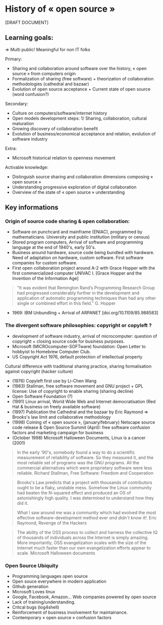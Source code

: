 # History of « open source »

[DRAFT DOCUMENT]

## Learning goals:

=> Multi public! Meaningful for non IT folks

Primary:
- Sharing and collaboration around software over the history, « open source » from computers origin
- Formalization of sharing (free software) + theorization of collaboration methodologies (cathedral and bazaar)
- Evolution of open source acceptance + Current state of open source (word confusion?)

Secondary:
- Culture on computers/software/internet history
- Open models development steps: 1/ Sharing, collaboration, cultural maturation
- Growing discovery of collaboration benefit
- Evolution of business/economical acceptance and relation, evolution of software industry

Extra:
- Microsoft historical relation to openness movement

Activable knowledge:
- Distinguish source sharing and collaboration dimensions composing « open source »
- Understanding progressive exploration of digital collaboration
- Overview of the state of « open source » understanding

## Key informations

### Origin of source code sharing & open collaboration:

- Software on punchcard and mainframe (ENIAC), programmed by mathematicians. University and public institution
  (military or census)
- Stored program computers, Arrival of software and programming language at the end of 1940's, early 50's.
- Business around hardware, source code being bundled with hardware. Need of adaptation on hardware, custom software.
  First software companies for custom software.
- First open collaboration project around A-2 with Grace Hopper with the first commercialized computer UNIVAC I. [Grace
  Hopper and the Invention of the Information Age]

> “It was evident that Remington Rand’s Programming Research Group had progressed considerably further in the
> development and application of automatic programming techniques than had any other single or combined effort in this
> field.” G. Hopper

- 1969: IBM Unbundling + Arrival of ARPANET [doi.org/10.1109/85.988583]

### The divergent software philosophies: copyright or copyleft ?

- development of software industry, arrival of microcomputer: question of copyright + closing source code for business
  purposes.
- Microsoft (MICROcomputer-SOFTware) foundation: Open Letter to hobbyist to Homebrew Computer Club.
- US Copyright Act 1976, default protection of intellectual property

Cultural difference with traditional sharing practice, sharing formalisation against copyright (hacker culture)
- (1976) Copyleft first use by Li-Chen Wang
- (1983) Stallman, free software movement and GNU project + GPL license: Use of copyright to enable sharing (sharing
  decline)
- Open Software Foundation (?)
- (1991) Linux arrival, World Wide Web and Internet democratisation (Red Hat & business on freely available software)
- (1997) Publication the Cathedral and the bazaar by Eric Raymond => Brooks's law limit and collaborative methodology
- (1998) Coining of « open source », (january/february) Netscape source code release & Open Source Summit (April): free software confusion factors and marketing
  campaign for business
- (October 1998) Microsoft Halloween Documents, Linux is a cancer (2001)


> In the early '90's, somebody found a way to do a scientific measurement of reliability of software.  So they measured
> it, and the most reliable set of programs was the GNU programs. All the commercial alternatives which were proprietary
> software were less reliable.
> Richard Stallman, Free Software: Freedom and Cooperation

> Brooks's Law predicts that a project with thousands of contributors ought to be a flaky, unstable mess. Somehow the
> Linux community had beaten the N-squared effect and produced an OS of astonishingly high quality. I was determined to
> understand how they did it.
>
> What I saw around me was a community which had evolved the most effective software-development method ever *and didn't
> know it!*.
> Eric Raymond, Revenge of the Hackers

> The ability of the OSS process to collect and harness the collective IQ of thousands of individuals across the
> Internet is simply amazing. More importantly, OSS evangelization scales with the size of the Internet much faster than
> our own evangelization efforts appear to scale.
> Microsoft Halloween documents

### Open Source Ubiquity

- Programming languages open source
- Open souce everywhere in modern application
- Github generation
- Microsoft Loves linux
- Google, Facebook, Amazon... Web companies powered by open source
- Lack of training/understanding.
- Critcal bugs (log4shell)
- Reinforcement of business involvement for maintainance.
- Contemporary « open source » confusion factors

